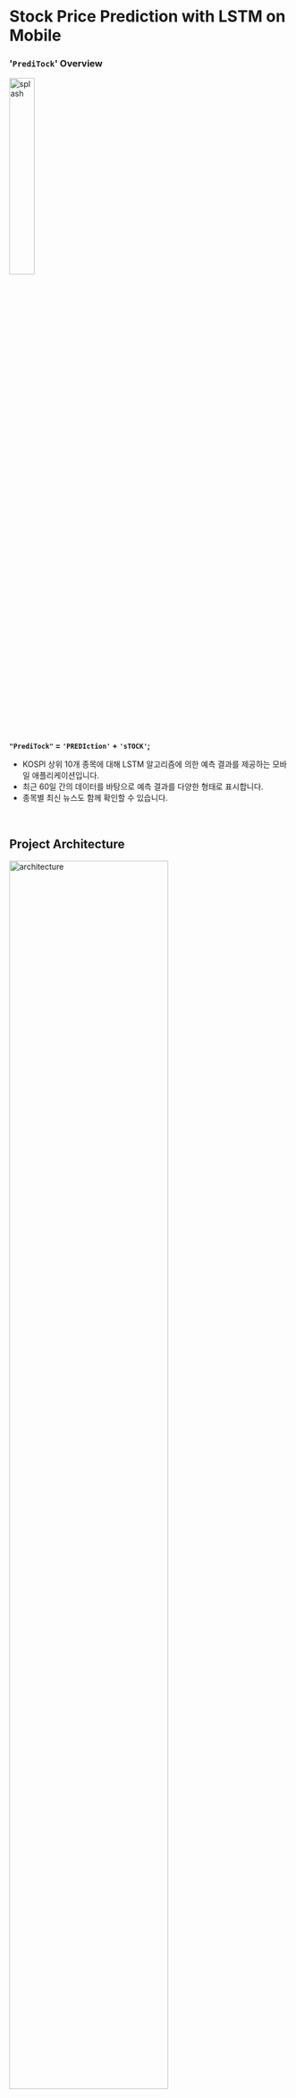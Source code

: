 # Stock Price Prediction with LSTM on Mobile

### '`PrediTock`' Overview

<img src="https://drive.google.com/uc?id=1IVpuFYLAcDl7j2M-eHcf6O1nVhfdSKTR" alt="splash" width=30%>

<b>`"PrediTock"` = `'PREDIction'` + `'sTOCK'`;</b>
- KOSPI 상위 10개 종목에 대해 LSTM 알고리즘에 의한 예측 결과를 제공하는 모바일 애플리케이션입니다.
- 최근 60일 간의 데이터를 바탕으로 예측 결과를 다양한 형태로 표시합니다.
- 종목별 최신 뉴스도 함께 확인할 수 있습니다.

<br>

## Project Architecture

<img src="https://drive.google.com/uc?id=1JmpUHZ7Qj-pHkpX0PjgiGLbGM9YfasvX" alt="architecture" width=75%>

## Project Structure
```
lstm_mobile
.
├── alfred
│   ├── analysis_options.yaml
│   ├── bin
│   ├── CHANGELOG.md
│   ├── doc
│   │   └── api
│   ├── lib
│   │   ├── alfred.dart                 # Alfred server main file
│   │   ├── kis.key
│   │   ├── news_service.dart
│   │   └── stock_info.dart
│   ├── pubspec.lock
│   ├── pubspec.yaml
│   ├── README.md
│   └── test
│       └── alfred_test.dart
├── algorithm
│   ├── Dockerfile
│   ├── Dockerfile.jenkins
│   ├── Jenkinsfile
│   ├── lstm_predictions.sqlite3        # local database file
│   ├── lstm.py                         # Python script
│   ├── requirements.txt                # runtime environment
│   └── stats.py                        # statistical analysis
├── backend
│   ├── app.js                          # Node.js server main file
│   ├── auto.js                         # automation script
│   ├── config.js
│   ├── db.js                           # database connection
│   ├── index.js
│   ├── lstm-f254d.json                 # connection to Firestore DB
│   ├── node_modules/
│   ├── package.json
│   ├── package-lock.json
│   ├── token.dat
│   └── views
│       └── data.ejs                    # template for database query result
├── frontend                            # Dart/Flutter
│   ├── analysis_options.yaml
│   ├── android/
│   ├── firebase.json                   # connection to Firestore DB
│   ├── frontend.iml
│   ├── ios/
│   ├── lib
│   │   ├── assets
│   │   │   ├── fonts/
│   │   │   ├── images/
│   │   │   └── kis.key
│   │   ├── constants.dart
│   │   ├── firebase_options.dart
│   │   ├── home_screen.dart
│   │   ├── info_screen.dart
│   │   ├── main.dart                   # Flutter app entry point
│   │   ├── news_crawler.dart
│   │   ├── overview_screen.dart
│   │   └── splash_screen.dart
│   ├── linux/
│   ├── macos/
│   ├── pubspec.lock
│   ├── pubspec.yaml
│   ├── README.md
│   ├── test
│   │   └── widget_test.dart
│   ├── web
│   │   ├── favicon.png
│   │   ├── icons
│   │   ├── index.html
│   │   └── manifest.json
│   └── windows/
├── kubernetes
│   ├── cronjob.yaml
│   ├── deployment.yaml
│   ├── docker-compose.yml
│   ├── Dockerfile.alfred
│   ├── Dockerfile.cron
│   ├── Dockerfile.flutter
│   ├── Dockerfile.flutterWeb
│   └── service.yaml
├── .gitattributes
├── .gitignore
├── LICENSE
├── lstm_django/
└── README.md
```

## Development Environment
```
$ dart --version 
Dart SDK version: 3.5.2 (stable) (Wed Aug 28 10:01:20 2024 +0000) on "windows_x64"

$ flutter --version
Flutter 3.24.2 • channel stable • https://github.com/flutter/flutter.git
Framework • revision 4cf269e36d (3 months ago) • 2024-09-03 14:30:00 -0700
Engine • revision a6bd3f1de1
Tools • Dart 3.5.2 • DevTools 2.37.2
```

## Target Device
- `mobile` Samsung Galaxy S22 (Android 14, API 34)
- `mobile` Google Pixel 2 (Android 15, API 35) <i>[emulator]</i>
